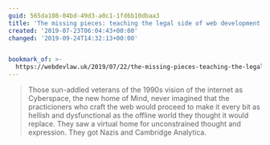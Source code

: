 ```yaml
---
guid: 565da108-04bd-49d3-a0c1-1fd6b10dbaa3
title: 'The missing pieces: teaching the legal side of web development - Webdevlaw'
created: '2019-07-23T06:04:43+00:00'
changed: '2019-09-24T14:32:13+00:00'


bookmark_of: >-
  https://webdevlaw.uk/2019/07/22/the-missing-pieces-teaching-the-legal-side-of-web-development/
---
```


> Those sun-addled veterans of the 1990s vision of the internet as Cyberspace, the new home of Mind, never imagined that the practicioners who craft the web would proceed to make it every bit as hellish and dysfunctional as the offline world they thought it would replace. They saw a virtual home for unconstrained thought and expression. They got Nazis and Cambridge Analytica.
